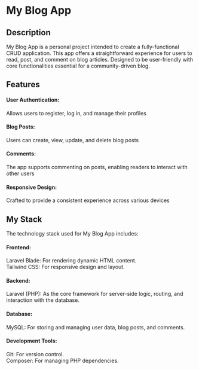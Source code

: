 # My Blog App

## Description
My Blog App is a personal project intended to create a fully-functional CRUD application. This app offers a straightforward experience for users to read, post, and comment on blog articles. Designed to be user-friendly with core functionalities essential for a community-driven blog.

## Features
#### User Authentication: 
Allows users to register, log in, and manage their profiles
#### Blog Posts:
Users can create, view, update, and delete blog posts
#### Comments: 
The app supports commenting on posts, enabling readers to interact with other users
#### Responsive Design:
Crafted to provide a consistent experience across various devices

## My Stack
The technology stack used for My Blog App includes:

#### Frontend:
Laravel Blade: For rendering dynamic HTML content. \
Tailwind CSS: For responsive design and layout.
#### Backend:
Laravel (PHP): As the core framework for server-side logic, routing, and interaction with the database.
#### Database:
MySQL: For storing and managing user data, blog posts, and comments.
#### Development Tools:
Git: For version control. \
Composer: For managing PHP dependencies.